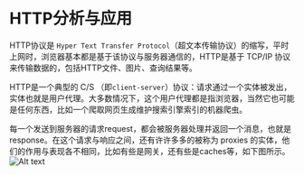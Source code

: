 # HTTP分析与应用
HTTP协议是 `Hyper Text Transfer Protocol`（超文本传输协议）的缩写，平时上网时，浏览器基本都是基于该协议与服务器通信的，HTTP是基于 TCP/IP 协议来传输数据的，包括HTTP文件、图片、查询结果等。

HTTP是一个典型的 C/S （即`client-server`）协议：请求通过一个实体被发出，实体也就是用户代理。大多数情况下，这个用户代理都是指浏览器，当然它也可能是任何东西，比如一个爬取网页生成维护搜索引擎索引的机器爬虫。

每一个发送到服务器的请求request，都会被服务器处理并返回一个消息，也就是response。在这个请求与响应之间，还有许许多多的被称为 proxies 的实体，他们的作用与表现各不相同，比如有些是网关，还有些是caches等，如下图所示。
![Alt text](/笔记/image/HTTP_1.png)